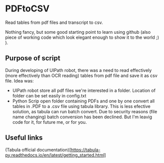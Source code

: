 # PDFtoCSV
Read tables from pdf files and transcript to csv.

Nothing fancy, but some good starting point to learn using github (also piece of working code which look elegant enough to show it to the world ;) ).

## Purpose of script
During developing of UIPath robot, there was a need to read effectively (more effectively than OCR reading) tables from pdf file and save it as csv file.
Idea was:
 - UIPath robot store all pdf files we're interested in a folder. Location of folder can be set easily in config.txt 
 - Python Scrip open folder containing PDFs and one by one convert all tables in .PDF to a .csv file using tabula library. This is less efective solution, as tabula can run batch convert. Due to security reasons (file name changing) batch conversion has been declined. But I'm leavig code for it, for future me, or for you.

## Useful links
 (Tabula official documentation)[https://tabula-py.readthedocs.io/en/latest/getting_started.html]
